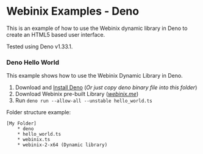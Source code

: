 # Webinix Examples - Deno

This is an example of how to use the Webinix dynamic library in Deno to create an
HTML5 based user interface.

Tested using Deno v1.33.1.

### Deno Hello World

This example shows how to use the Webinix Dynamic Library in Deno.

1. Download and [Install Deno](https://github.com/denoland/deno/releases) (_Or
   just copy deno binary file into this folder_)
2. Download Webinix pre-built Library (_[webinix.me](https://webinix.me/)_)
3. Run `deno run --allow-all --unstable hello_world.ts`

Folder structure example:

    [My Folder]
        * deno
        * hello_world.ts
        * webinix.ts
        * webinix-2-x64 (Dynamic library)
